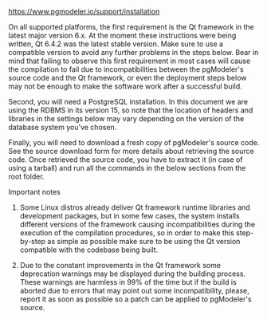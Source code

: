 
https://www.pgmodeler.io/support/installation

On all supported platforms, the first requirement is the Qt framework in the latest major version 6.x. At the moment these instructions were being written, Qt 6.4.2 was the latest stable version. Make sure to use a compatible version to avoid any further problems in the steps below. Bear in mind that failing to observe this first requirement in most cases will cause the compilation to fail due to incompatibilities between the pgModeler's source code and the Qt framework, or even the deployment steps below may not be enough to make the software work after a successful build.

Second, you will need a PostgreSQL installation. In this document we are using the RDBMS in its version 15, so note that the location of headers and libraries in the settings below may vary depending on the version of the database system you've chosen.

Finally, you will need to download a fresh copy of pgModeler's source code. See the source download form for more details about retrieving the source code. Once retrieved the source code, you have to extract it (in case of using a tarball) and run all the commands in the below sections from the root folder.


Important notes

1) Some Linux distros already deliver Qt framework runtime libraries and development packages, but in some few cases, the system installs different versions of the framework causing incompatibilities during the execution of the compilation procedures, so in order to make this step-by-step as simple as possible make sure to be using the Qt version compatible with the codebase being built.

2) Due to the constant improvements in the Qt framework some deprecation warnings may be displayed during the building process. These warnings are harmless in 99% of the time but if the build is aborted due to errors that may point out some incompatibility, please, report it as soon as possible so a patch can be applied to pgModeler's source.

